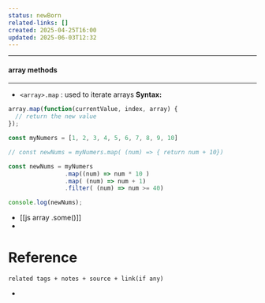 ```yaml
---
status: newBorn
related-links: []
created: 2025-04-25T16:00
updated: 2025-06-03T12:32
---
```

---
	

#### array methods
---
- `<array>.map` : used to iterate arrays 
**Syntax:**
```js
array.map(function(currentValue, index, array) {
  // return the new value
});
```

```js
const myNumers = [1, 2, 3, 4, 5, 6, 7, 8, 9, 10]

// const newNums = myNumers.map( (num) => { return num + 10})

const newNums = myNumers
                .map((num) => num * 10 )
                .map( (num) => num + 1)
                .filter( (num) => num >= 40)

console.log(newNums);
```

- [[js array .some()]]
- 


# Reference
`related tags + notes + source + link(if any)`
 

- 
